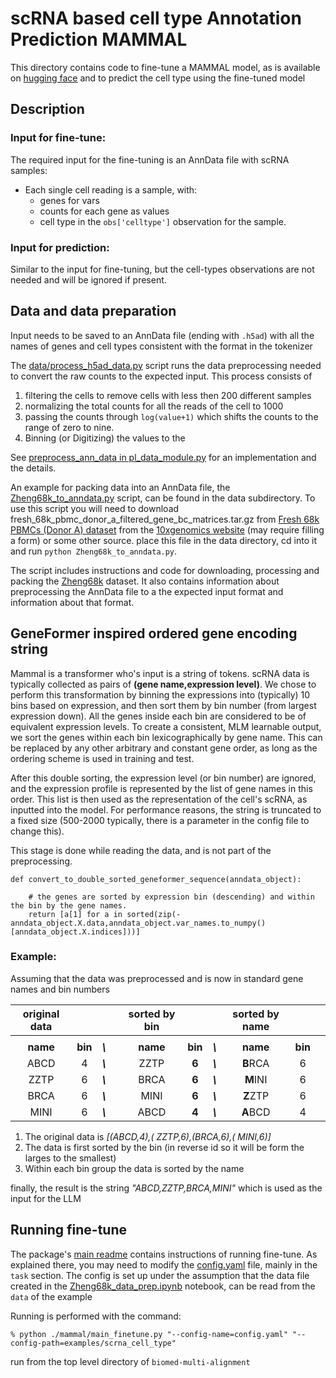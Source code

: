 # scRNA based cell type Annotation Prediction MAMMAL
This directory contains code to fine-tune a MAMMAL model, as is available on [hugging face](https://huggingface.co/ibm-research/biomed.omics.bl.sm.ma-ted-458m)
and to predict the cell type using the fine-tuned model

<!--
    Step one, get the data: run the notebook.
    Step two, modify the data set
    Step three, run this example by..

 -->

##  Description
### Input for fine-tune:
The required input for the fine-tuning is an AnnData file with scRNA samples:
* Each single cell reading is a sample, with:
    *  genes for vars
    *  counts for each gene as values
    *  cell type in the `obs['celltype']` observation for the sample.

### Input for prediction:
Similar to the input for fine-tuning, but the cell-types observations are not needed and will be ignored if present.

## Data and data preparation
Input needs to be saved to an AnnData file (ending with `.h5ad`) with all the names of genes and cell types consistent with the format in the tokenizer

The [data/process_h5ad_data.py](data/process_h5ad_data.py) script runs the data preprocessing needed to convert the raw counts to the expected input.  This process consists of
 1. filtering the cells to remove cells with less then 200 different samples
 2. normalizing the total counts for all the reads of the cell to 1000
 3. passing the counts through `log(value+1)` which shifts the counts to the range of zero to nine.
 4. Binning (or Digitizing) the values to the

 See [preprocess_ann_data in pl_data_module.py](pl_data_module.py#L225) for an implementation and the details.

An example for packing data into an AnnData file, the
[Zheng68k_to_anndata.py](data/Zheng68k_to_anndata.py) script, can be found in the data subdirectory.
To use this script you will need to download fresh_68k_pbmc_donor_a_filtered_gene_bc_matrices.tar.gz from [Fresh 68k PBMCs (Donor A) dataset](https://www.10xgenomics.com/datasets/fresh-68-k-pbm-cs-donor-a-1-standard-1-1-0) from the [10xgenomics website](https://www.10xgenomics.com) (may require filling a form) or some other source.
place this file in the data directory, cd into it and run  `python Zheng68k_to_anndata.py`.


The script includes instructions and code for downloading, processing and packing the [Zheng68k](TODO:link) dataset.  It also contains information about preprocessing the AnnData file to a the expected input format and information about that format.

## GeneFormer inspired ordered gene encoding string

Mammal is a transformer who's input is a string of tokens.  scRNA data is typically collected as pairs of **(gene name,expression level)**.  We chose to perform this transformation by
binning the expressions into (typically) 10 bins based on expression, and then sort them by bin number (from largest expression down). All the genes inside each bin are considered to be of equivalent expression levels. To create a consistent, MLM learnable output, we sort the genes within each bin lexicographically by gene name.  This can be replaced by any other arbitrary and constant gene order, as long as the ordering scheme is used in training and test.

After this double sorting, the expression level (or bin number) are ignored, and the expression profile is represented by the list of gene names in this order.  This list is then used as the representation of the cell's scRNA, as inputted into the model.  For performance reasons, the string is truncated to a fixed size (500-2000 typically, there is a parameter in the config file to change this).

This stage is done while reading the data, and is not part of the preprocessing.

    def convert_to_double_sorted_geneformer_sequence(anndata_object):

        # the genes are sorted by expression bin (descending) and within the bin by the gene names.
        return [a[1] for a in sorted(zip(-anndata_object.X.data,anndata_object.var_names.to_numpy()[anndata_object.X.indices]))]


### Example:
Assuming that the data was preprocessed and is now in standard gene names and bin numbers

| original data |||| sorted by bin |||sorted by name |||
|:-:|:-:|:-:|:-:|:-:|:-:|:-:|:-:|:-:|:-:|
| | ||| | | ||
| **name** | **bin**  |***\\***|    |  **name** | **bin**   |***\\***|  **name** | **bin**    |
| ABCD | 4 |***\\***|| ZZTP | **6**  | ***\\***| **B**RCA | 6 |
| ZZTP | 6 | ***\\***||   BRCA | **6** | ***\\***|**M**INI | 6  |
| BRCA | 6 | ***\\***|| MINI | **6**  | ***\\***| **Z**ZTP | 6 |
| MINI | 6 | ***\\***|| ABCD | **4** | ***\\***| **A**BCD | 4 |


1. The original data is *[(ABCD,4),( ZZTP,6),(BRCA,6),( MINI,6)]*
2. The data is first sorted by the bin (in reverse id so it will be form the larges to the smallest)
3. Within each bin group the data is sorted by the name

finally, the result is the string
*"ABCD,ZZTP,BRCA,MINI"* which is used as the input for the LLM


## Running fine-tune
The package's [main readme](../../../README.md) contains instructions of running fine-tune.  As explained there, you may need to modify the [config.yaml](config.yaml) file, mainly in the `task` section.  The config is set up under the assumption that the data file created in the [Zheng68k_data_prep.ipynb](data/Zheng68k_data_prep.ipynb) notebook, can be read from the `data` of the example

Running is performed with the command:

   ```% python ./mammal/main_finetune.py "--config-name=config.yaml" "--config-path=examples/scrna_cell_type"```

run from the top level directory of `biomed-multi-alignment`
